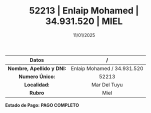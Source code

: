 ﻿---
title: 52213 | Enlaip Mohamed | 34.931.520 | MIEL
date: 11/01/2025
draft: false
tags: ['mar-del-tuyu', 'titular', 'miel']
---

|          **Datos**          |  /  |
|:---------------------------:|:---:|
| **Nombre, Apellido y DNI:** | Enlaip Mohamed / 34.931.520 |
|      **Numero Único:**      | 52213 |
|        **Localidad:**       | Mar Del Tuyu |
|          **Rubro**          | Miel |

**Estado de Pago:** **PAGO COMPLETO**
